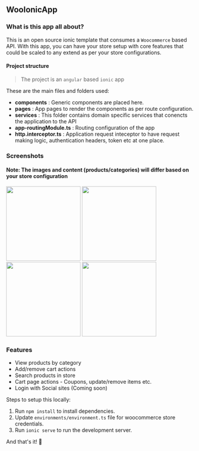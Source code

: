  ## WooIonicApp

### What is this app all about?

This is an open source ionic template that consumes a `Woocommerce` based API. With this app, you can have your store setup with core features that could be scaled to any extend as per your store configurations. 

#### Project structure

> The project is an `angular` based `ionic` app

These are the main files and folders used:

* **components** : Generic components are placed here.
* **pages** : App pages to render the components as per route configuration.
* **services** : This folder contains domain specific services that conencts the application to the API
* **app-routingModule.ts** : Routing configuration of the app
* **http.interceptor.ts** : Application request inteceptor to have request making logic, authentication headers, token etc at one place.

### Screenshots

#### Note: The images and content (products/categories) will differ based on your store configuration

<img src="https://raw.githubusercontent.com/Abhishek325/WooIonicApp/main/src/screenshots/screenshot-1.png" width="200px"/> <img src="https://raw.githubusercontent.com/Abhishek325/WooIonicApp/main/src/screenshots/screenshot-2.png" width="200px" /> <img src="https://raw.githubusercontent.com/Abhishek325/WooIonicApp/main/src/screenshots/screenshot-3.png" width="200px" /> <img src="https://raw.githubusercontent.com/Abhishek325/WooIonicApp/main/src/screenshots/screenshot-4.png" width="200px" />

### Features
- View products by category
- Add/remove cart actions
- Search products in store
- Cart page actions - Coupons, update/remove items etc.
- Login with Social sites (Coming soon)

Steps to setup this locally:

1. Run `npm install` to install dependencies.
2. Update `environments/environment.ts` file for woocommerce store credentials.
3. Run `ionic serve` to run the development server.

And that's it! 🎉
